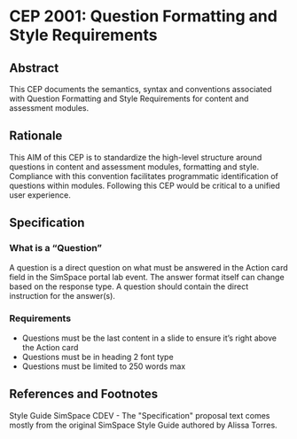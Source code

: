 # CEP 2001: Question Formatting and Style Requirements

## Abstract

This CEP documents the semantics, syntax and conventions associated with Question Formatting and Style Requirements for content and assessment modules. 

## Rationale

This AIM of this CEP is to standardize the high-level structure around questions in content and assessment modules, formatting and style. Compliance with this convention facilitates programmatic identification of questions within modules. Following this CEP would be critical to a unified user experience. 

## Specification


### What is a “Question”

A question is a direct question on what must be answered in the Action card field in the SimSpace portal lab event. The answer format itself can change based on the response type. A question should contain the direct instruction for the answer(s).

### Requirements
- Questions must be the last content in a slide to ensure it’s right above the Action card
- Questions must be in heading 2 font type
- Questions must be limited to 250 words max

## References and Footnotes

Style Guide SimSpace CDEV - The "Specification" proposal text comes mostly from the original SimSpace Style Guide authored by Alissa Torres.

